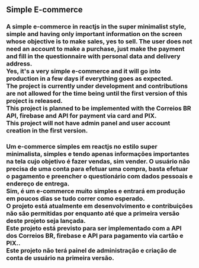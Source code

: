 ## Simple E-commerce

### A simple e-commerce in reactjs in the super minimalist style, simple and having only important information on the screen whose objective is to make sales, yes to sell. The user does not need an account to make a purchase, just make the payment and fill in the questionnaire with personal data and delivery address. <br /> Yes, it's a very simple e-commerce and it will go into production in a few days if everything goes as expected. <br /> The project is currently under development and contributions are not allowed for the time being until the first version of this project is released. <br /> This project is planned to be implemented with the Correios BR API, firebase and API for payment via card and PIX. <br /> This project will not have admin panel and user account creation in the first version.

### Um e-commerce simples em reactjs no estilo super minimalista, simples e tendo apenas informações importantes na tela cujo objetivo é fazer vendas, sim vender. O usuário não precisa de uma conta para efetuar uma compra, basta efetuar o pagamento e preencher o questionário com dados pessoais e endereço de entrega. <br /> Sim, é um e-commerce muito simples e entrará em produção em poucos dias se tudo correr como esperado. <br /> O projeto está atualmente em desenvolvimento e contribuições não são permitidas por enquanto até que a primeira versão deste projeto seja lançada. <br /> Este projeto está previsto para ser implementado com a API dos Correios BR, firebase e API para pagamento via cartão e PIX.. <br /> Este projeto não terá painel de administração e criação de conta de usuário na primeira versão.
